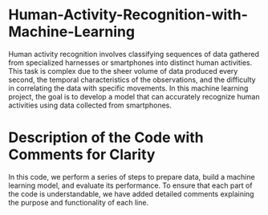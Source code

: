 # Human-Activity-Recognition-with-Machine-Learning

Human activity recognition involves classifying sequences of data gathered from specialized harnesses or smartphones into distinct human activities. This task is complex due to the sheer volume of data produced every second, the temporal characteristics of the observations, and the difficulty in correlating the data with specific movements. In this machine learning project, the goal is to develop a model that can accurately recognize human activities using data collected from smartphones.

# Description of the Code with Comments for Clarity

In this code, we perform a series of steps to prepare data, build a machine learning model, and evaluate its performance. To ensure that each part of the code is understandable, we have added detailed comments explaining the purpose and functionality of each line. 

